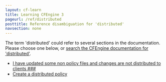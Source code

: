 ```yaml
---
layout: cf-learn
title: Learning CFEngine 3
pageurl: /ref/distributed
posttitle: Reference disambiguation for 'distributed'
navsection: none
---
```


The term 'distributed' could refer to several sections in the documentation. Please choose one below, or
[search the CFEngine documentation for 'distributed'](http://cfengine.com/docs/latest/search.html?q=distributed).

- [I have updated some non policy files and changes are not distributed to clients \#\#\#](http://cfengine.com/docs/latest/guide-faq.html#i-have-updated-some-non-policy-files-and-changes-are-not-distributed-to-clients-###)
- [Create a distributed policy](http://cfengine.com/docs/latest/guide-installation-and-configuration-general-installation-installation-community.html#create-a-distributed-policy)
